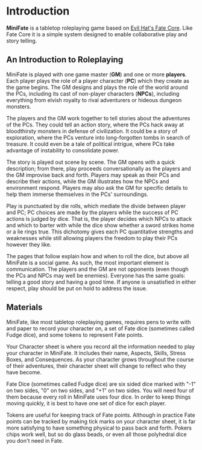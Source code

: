 # Introduction

**MiniFate** is a tabletop roleplaying game based on [Evil Hat's Fate
Core](http://www.evilhat.com/home/fate-core/). Like Fate Core it is a simple
system designed to enable collaborative play and story telling.

## An Introduction to Roleplaying

MiniFate is played with one game master (**GM**) and one or more **players**.
Each player plays the role of a player character (**PC**) which they create as
the game begins. The GM designs and plays the role of the world around the
PCs, including its cast of non-player characters (**NPCs**), including
everything from elvish royalty to rival adventurers or hideous dungeon
monsters.

The players and the GM work together to tell stories about the adventures of
the PCs. They could tell an action story, where the PCs hack away at
bloodthirsty monsters in defense of civilization. It could be a story of
exploration, where the PCs venture into long-forgotten tombs in search of
treasure. It could even be a tale of political intrigue, where PCs take
advantage of instability to consolidate power.

The story is played out scene by scene. The GM opens with a quick description;
from there, play proceeds conversationally as the players and the GM improvise
back and forth. Players may speak as their PCs and describe their actions,
while the GM illustrates how the NPCs and environment respond. Players may
also ask the GM for specific details to help them immerse themselves in the
PCs' surroundings.

Play is punctuated by die rolls, which mediate the divide between player and
PC; PC choices are made by the players while the success of PC actions is
judged by dice. That is, the player decides which NPCs to attack and which to
barter with while the dice show whether a sword strikes home or a lie rings
true. This dichotomy gives each PC quantitative strengths and weaknesses while
still allowing players the freedom to play their PCs however they like.

The pages that follow explain how and when to roll the dice, but above all
MiniFate is a social game. As such, the most important element is
communication. The players and the GM are not opponents (even though the PCs
and NPCs may well be enemies). Everyone has the same goals: telling a good
story and having a good time. If anyone is unsatisfied in either respect, play
should be put on hold to address the issue.

## Materials

MiniFate, like most tabletop roleplaying games, requires pens to write with
and paper to record your character on, a set of Fate dice (sometimes called
Fudge dice), and some tokens to represent Fate points.

Your Character sheet is where you record all the information needed to play
your character in MiniFate. It includes their name, Aspects, Skills,
Stress Boxes, and Consequences. As your character grows throughout the
course of their adventures, their character sheet will change to reflect who
they have become.  <!-- TODO: The previous sentence needs updating. -->

Fate Dice (sometimes called Fudge dice) are six sided dice marked with "-1"
on two sides, "0" on two sides, and "+1" on two sides. You will need four of
them because every roll in MiniFate uses four dice. In order to keep things
moving quickly, it is best to have one set of dice for each player.

Tokens are useful for keeping track of Fate points. Although in practice
Fate points can be tracked by making tick marks on your character sheet, it
is far more satisfying to have something physical to pass back and forth.
Pokers chips work well, but so do glass beads, or even all those polyhedral
dice you don't need in Fate.
